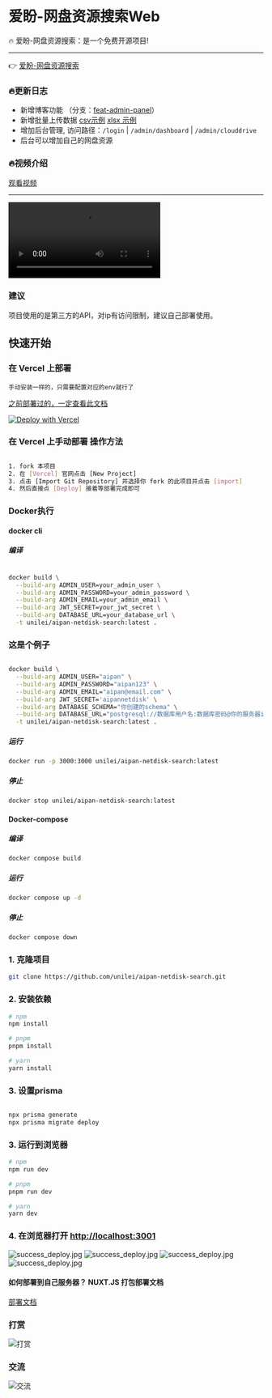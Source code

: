 # 爱盼-网盘资源搜索Web

🔥 爱盼-网盘资源搜索：是一个免费开源项目!

-------------------
👉 [爱盼-网盘资源搜索](https://www.aipan.me)

### 🔥更新日志

- 新增博客功能 （分支：[feat-admin-panel](https://github.com/unilei/aipan-netdisk-search/tree/feat-add-admin-panel)）
- 新增批量上传数据 [csv示例](/assets//readme//demo/demo-multi.csv) [xlsx 示例](/assets/readme/demo/demo-multi.xls)
- 增加后台管理, 访问路径：`/login` | `/admin/dashboard` | `/admin/clouddrive`
- 后台可以增加自己的网盘资源

### 🔥视频介绍

[观看视频](https://r2music.kkpans.com/aipannetdisk-intro.mp4)

---- 
<video src="https://r2music.kkpans.com/aipannetdisk-intro.mp4" controls ></video>

### 建议
项目使用的是第三方的API，对ip有访问限制，建议自己部署使用。

## 快速开始

### 在 Vercel 上部署

`手动安装一样的，只需要配置对应的env就行了`

[之前部署过的，一定查看此文档](/README_VERCEL.md)

[![Deploy with Vercel](https://vercel.com/button)](https://vercel.com/new/clone?repository-url=https://github.com/unilei/aipan-netdisk-search.git&project-name=aipan-netdisk-search&repository-name=aipan-netdisk-search)

### 在 Vercel 上手动部署 操作方法

```bash

1. fork 本项目
2. 在 [Vercel] 官网点击 [New Project]
3. 点击 [Import Git Repository] 并选择你 fork 的此项目并点击 [import]
4. 然后直接点 [Deploy] 接着等部署完成即可

```

### Docker执行

#### docker cli

##### 编译

```bash

docker build \
  --build-arg ADMIN_USER=your_admin_user \
  --build-arg ADMIN_PASSWORD=your_admin_password \
  --build-arg ADMIN_EMAIL=your_admin_email \
  --build-arg JWT_SECRET=your_jwt_secret \
  --build-arg DATABASE_URL=your_database_url \
  -t unilei/aipan-netdisk-search:latest .
```

### 这是个例子

``` bash

docker build \
  --build-arg ADMIN_USER="aipan" \
  --build-arg ADMIN_PASSWORD="aipan123" \
  --build-arg ADMIN_EMAIL="aipan@email.com" \
  --build-arg JWT_SECRET='aipannetdisk' \
  --build-arg DATABASE_SCHEMA="你创建的schema" \
  --build-arg DATABASE_URL="postgresql://数据库用户名:数据库密码@你的服务器ip:5432/数据库名字?schema=你创建的schema&pgbouncer=true&connect_timeout=15" \
  -t unilei/aipan-netdisk-search:latest .

```

##### 运行

```bash
docker run -p 3000:3000 unilei/aipan-netdisk-search:latest
```
##### 停止

```bash
docker stop unilei/aipan-netdisk-search:latest
```

#### Docker-compose

##### 编译

```bash
docker compose build
```
##### 运行

```bash
docker compose up -d
```

##### 停止

```bash
docker compose down
```

### 1. 克隆项目

```bash
git clone https://github.com/unilei/aipan-netdisk-search.git
```

### 2. 安装依赖
```bash
# npm
npm install

# pnpm
pnpm install

# yarn
yarn install
```

### 3. 设置prisma

```bash

npx prisma generate
npx prisma migrate deploy

```
### 3. 运行到浏览器

```bash
# npm
npm run dev

# pnpm
pnpm run dev

# yarn
yarn dev
```

### 4. 在浏览器打开 [http://localhost:3001](http://localhost:3001)

![success_deploy.jpg](/assets/readme/screen-1.png)
![success_deploy.jpg](/assets/readme/screen-2.png)
![success_deploy.jpg](/assets/readme/screen-3.png)
![success_deploy.jpg](/assets/readme/screen-4.png)

#### 如何部署到自己服务器？ NUXT.JS 打包部署文档

[部署文档](https://nuxt.com/docs/getting-started/deployment)

### 打赏

![打赏](/assets/donation/wechat_pay.jpg)

### 交流

![交流](/assets/readme/wechat.jpg)
